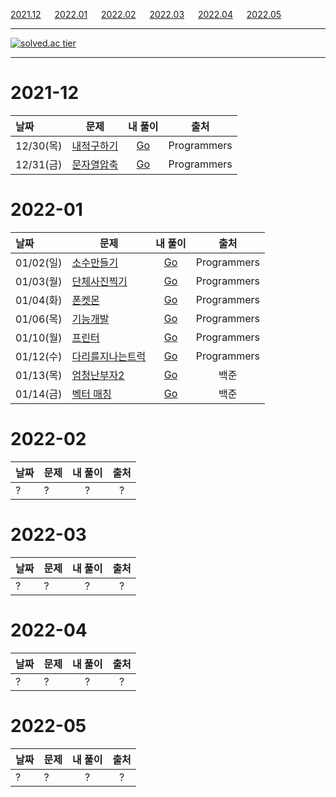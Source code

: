 [2021.12](#2021-12) &ensp;&ensp;
[2022.01](#2022-01) &ensp;&ensp;
[2022.02](#2022-02) &ensp;&ensp;
[2022.03](#2022-03) &ensp;&ensp;
[2022.04](#2022-04) &ensp;&ensp;
[2022.05](#2022-05) &ensp;&ensp;

---

[![solved.ac tier](http://mazassumnida.wtf/api/v2/generate_badge?boj=sizn08)](https://solved.ac/sizn08)

---

# 2021-12

| 날짜      | 문제                                                                   |                                                                               내 풀이                                                                                |    출처     |
| :-------- | ---------------------------------------------------------------------- | :------------------------------------------------------------------------------------------------------------------------------------------------------------------: | :---------: |
| 12/30(목) | [내적구하기](https://programmers.co.kr/learn/courses/30/lessons/70128) |                  [Go](https://github.com/UpWook/StudyGo/blob/main/algorithm%20code/%EC%9C%A0%EC%83%81%EC%9A%B1/Programmers/Level1/DotProduct.java)                   | Programmers |
| 12/31(금) | [문자열압축](https://programmers.co.kr/learn/courses/30/lessons/60057) | [Go](https://github.com/UpWook/StudyGo/blob/main/algorithm%20code/%EC%9C%A0%EC%83%81%EC%9A%B1/Programmers/Level2/%EB%AC%B8%EC%9E%90%EC%97%B4%EC%95%95%EC%B6%95.java) | Programmers |

# 2022-01

| 날짜      | 문제                                                                         |                                                                                    내 풀이                                                                                    |    출처     |
| :-------- | ---------------------------------------------------------------------------- | :---------------------------------------------------------------------------------------------------------------------------------------------------------------------------: | :---------: |
| 01/02(일) | [소수만들기](https://programmers.co.kr/learn/courses/30/lessons/12977)       |     [Go](https://github.com/UpWook/StudyGo/blob/main/algorithm%20code/%EC%9C%A0%EC%83%81%EC%9A%B1/Programmers/Level1/%EC%86%8C%EC%88%98%EB%A7%8C%EB%93%A4%EA%B8%B0.java)      | Programmers |
| 01/03(월) | [단체사진찍기](https://programmers.co.kr/learn/courses/30/lessons/1835)      | [Go](https://github.com/UpWook/StudyGo/blob/main/algorithm%20code/%EC%9C%A0%EC%83%81%EC%9A%B1/Programmers/Level2/%EB%8B%A8%EC%B2%B4%EC%82%AC%EC%A7%84%EC%B0%8D%EA%B8%B0.java) | Programmers |
| 01/04(화) | [폰켓몬](https://programmers.co.kr/learn/courses/30/lessons/1845)            |              [Go](https://github.com/UpWook/StudyGo/blob/main/algorithm%20code/%EC%9C%A0%EC%83%81%EC%9A%B1/Programmers/Level1/%ED%8F%B0%EC%BC%93%EB%AA%AC.java)               | Programmers |
| 01/06(목) | [기능개발](https://programmers.co.kr/learn/courses/30/lessons/42586)         |          [Go](https://github.com/UpWook/StudyGo/blob/main/algorithm%20code/%EC%9C%A0%EC%83%81%EC%9A%B1/Programmers/Level2/%EA%B8%B0%EB%8A%A5%EA%B0%9C%EB%B0%9C.java)          | Programmers |
| 01/10(월) | [프린터](https://programmers.co.kr/learn/courses/30/lessons/42587)           |              [Go](https://github.com/UpWook/StudyGo/blob/main/algorithm%20code/%EC%9C%A0%EC%83%81%EC%9A%B1/Programmers/Level2/%ED%94%84%EB%A6%B0%ED%84%B0.java)               | Programmers |
| 01/12(수) | [다리를지나는트럭](https://programmers.co.kr/learn/courses/30/lessons/42583) |                    [Go](https://github.com/UpWook/StudyGo/blob/main/algorithm%20code/%EC%9C%A0%EC%83%81%EC%9A%B1/Programmers/Level2/CrossBridgeTruck.java)                    | Programmers |
| 01/13(목) | [엄청난부자2](https://www.acmicpc.net/problem/1271)                          |                       [Go](https://github.com/UpWook/StudyGo/blob/main/algorithm%20code/%EC%9C%A0%EC%83%81%EC%9A%B1/BaekJoon/Bronze5/엄청난부자2.java)                        |    백준     |
| 01/14(금) | [벡터 매칭](https://www.acmicpc.net/problem/1007)                            |                          [Go](https://github.com/UpWook/StudyGo/blob/main/algorithm%20code/%EC%9C%A0%EC%83%81%EC%9A%B1/BaekJoon/Gold2/벡터매칭.java)                          |    백준     |

# 2022-02

| 날짜 | 문제 | 내 풀이 | 출처 |
| :--- | ---- | :-----: | :--: |
| ?    | ?    |    ?    |  ?   |

# 2022-03

| 날짜 | 문제 | 내 풀이 | 출처 |
| :--- | ---- | :-----: | :--: |
| ?    | ?    |    ?    |  ?   |

# 2022-04

| 날짜 | 문제 | 내 풀이 | 출처 |
| :--- | ---- | :-----: | :--: |
| ?    | ?    |    ?    |  ?   |

# 2022-05

| 날짜 | 문제 | 내 풀이 | 출처 |
| :--- | ---- | :-----: | :--: |
| ?    | ?    |    ?    |  ?   |
